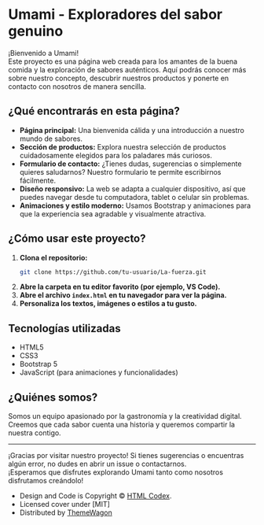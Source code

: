 # Umami - Exploradores del sabor genuino

¡Bienvenido a Umami!  
Este proyecto es una página web creada para los amantes de la buena comida y la exploración de sabores auténticos. Aquí podrás conocer más sobre nuestro concepto, descubrir nuestros productos y ponerte en contacto con nosotros de manera sencilla.

## ¿Qué encontrarás en esta página?

- **Página principal:** Una bienvenida cálida y una introducción a nuestro mundo de sabores.
- **Sección de productos:** Explora nuestra selección de productos cuidadosamente elegidos para los paladares más curiosos.
- **Formulario de contacto:** ¿Tienes dudas, sugerencias o simplemente quieres saludarnos? Nuestro formulario te permite escribirnos fácilmente.
- **Diseño responsivo:** La web se adapta a cualquier dispositivo, así que puedes navegar desde tu computadora, tablet o celular sin problemas.
- **Animaciones y estilo moderno:** Usamos Bootstrap y animaciones para que la experiencia sea agradable y visualmente atractiva.

## ¿Cómo usar este proyecto?

1. **Clona el repositorio:**
   ```bash
   git clone https://github.com/tu-usuario/La-fuerza.git
   ```
2. **Abre la carpeta en tu editor favorito (por ejemplo, VS Code).**
3. **Abre el archivo `index.html` en tu navegador para ver la página.**
4. **Personaliza los textos, imágenes o estilos a tu gusto.**

## Tecnologías utilizadas

- HTML5
- CSS3
- Bootstrap 5
- JavaScript (para animaciones y funcionalidades)


## ¿Quiénes somos?

Somos un equipo apasionado por la gastronomía y la creatividad digital. Creemos que cada sabor cuenta una historia y queremos compartir la nuestra contigo.

---

¡Gracias por visitar nuestro proyecto! Si tienes sugerencias o encuentras algún error, no dudes en abrir un issue o contactarnos.  
¡Esperamos que disfrutes explorando Umami tanto como nosotros disfrutamos creándolo!
- Design and Code is Copyright &copy; [HTML Codex](https://htmlcodex.com/).
- Licensed cover under [MIT]
- Distributed by [ThemeWagon](https://themewagon.com)
